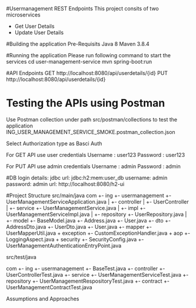 #Usermanagement REST Endpoints
This project consits of two microservices 
- Get User Details
- Update User Details

#Building the application
Pre-Requisits 
Java 8
Maven 3.8.4

#Running the application
Please run following command to start the services
cd user-management-service
mvn spring-boot:run

#API Endpoints
GET http://localhost:8080/api/userdetails/{id}
PUT http://localhost:8080/api/userdetails/{id}

# Testing the APIs using Postman
Use Postman collection under path src/postman/collections to test the application
ING_USER_MANAGEMENT_SERVICE_SMOKE.postman_collection.json

Select Authorization type as Basci Auth

For GET API 
use user credentials 
Username : user123
Password : user123

For PUT API
use admin credentials
Username : admin
Password : admin


#DB login details:
jdbc url: jdbc:h2:mem:user_db
username: admin
password: admin
url: http://localhost:8080/h2-ui

#Project Structure
src/main/java
com
 +- ing
     +- usermanagement
         +- UserManagementServiceApplication.java
         |
         +- controller
         |   +- UserController
         |
         +- service
             +- UserManagementService.java
             |
             +- impl
                +- UserManagementServiceImpl.java
         |
         +- repository
             +- UserRepository.java
         |
         +- model
             +- BaseModel.java
             +- Address.java
             +- User.java
         +- dto
             +- AddressDto.java
             +- UserDto.java
             +- User.java
         +- mapper
             +- UserMapperUtil.java
         + exception
             +- CustomExceptionHandler.java
         + aop
             +- LoggingAspect.java
         + security 
             +- SecurityConfig.java
             +- UserManagementAuthenticationEntryPoint.java
             
src/test/java

com
 +- ing
     +- usermanagement
         +- BaseTest.java
     +- controller
         +- UserControllerTest.java
     +- service
         +- UserManagementServiceTest.java
     +- repository
         +- UserManagementRespositoryTest.java
     +- contract
         +- UserManagementContractTest.java 

         
Assumptions and Approaches    
         
          